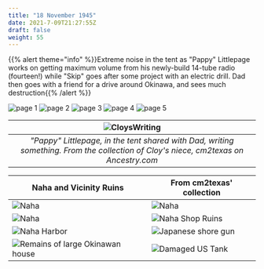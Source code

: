 ```yaml
---
title: "18 November 1945"
date: 2021-7-09T21:27:55Z
draft: false
weight: 55
---
```


{{% alert theme="info" %}}Extreme noise in the tent as "Pappy" Littlepage works on getting maximum volume from his newly-build 14-tube radio (fourteen!) while "Skip" goes after some project with an electric drill. Dad then goes with a friend  for a drive around Okinawa, and sees much destruction{{% /alert %}}

![page 1](img157.jpg)
![page 2](img158.jpg)
![page 3](img159.jpg)
![page 4](img160.jpg)
![page 5](img161.jpg)

| ![CloysWriting](PappyLittlepageWriting.jpg?height=400px)|
|:---:|
|*"Pappy" Littlepage, in the tent shared with Dad, writing something.  From the collection of Cloy's niece, cm2texas on Ancestry.com*|

|Naha and Vicinity Ruins|From cm2texas' collection   |
|---|---|
|![Naha](NahaRuins1.jpg)|![Naha](NahaRuins2.jpg)|
|![Naha](NahaRuins3.jpg)|![Naha Shop Ruins](NahaShopRuins.jpg)|
|![Naha Harbor](NahaHarborRuins.jpg)|![Japanese shore gun](JapaneseBigGun.jpg)|
|![Remains of large Okinawan house](OkinawanHouse.jpg)|![Damaged US Tank](BrokenTank.jpg) |
